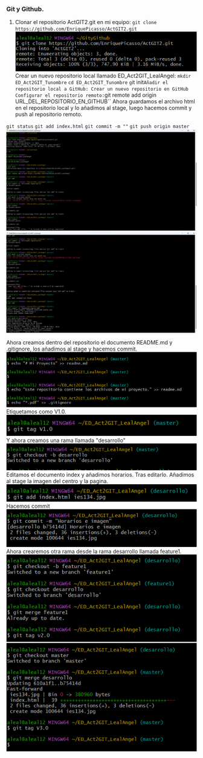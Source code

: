 ### Git y Github.

1. Clonar el repositorio ActGIT2.git en mi equipo:
``git clone https://github.com/EnriquePicasso/ActGIT2.git``
![clone](image.png)
Crear un nuevo repositorio local llamado ED_Act2GIT_LealAngel:
``mkdir ED_Act2GIT_Tunombre``
``cd ED_Act2GIT_Tunombre``
``g``it init``
Añadir el repositorio local a GitHub:
Crear un nuevo repositorio en GitHub 
Configurar el repositorio remoto:
``git remote add origin URL_DEL_REPOSITORIO_EN_GITHUB``
Ahora guardamos el archivo html en el repositorio local y lo añadimos al stage, luego hacemos commit y push al repositorio remoto.

``git status``
``git add index.html``
``git commit -m ""``
``git push origin master``
![bash1](image-1.png)
![bash2](image-2.png)

Ahora creamos dentro del repositorio el documento README.md y .gitignore, los añadimos al stage y hacemos commit.
![docus](image-3.png)
Etiquetamos como V1.0.
![tag](image-4.png)
Y ahora creamos una rama llamada "desarrollo"
![rama](image-5.png)
Editamos el documento index y añadimos horarios. Tras editarlo.
Añadimos al stage la imagen del centro y la pagina.
![stage](image-6.png)
Hacemos commit 
![commit](image-7.png)
Ahora crearemos otra rama desde la rama desarrollo llamada feature1.
![feature](image-8.png)
![mergeDesarrollo](image-9.png)
